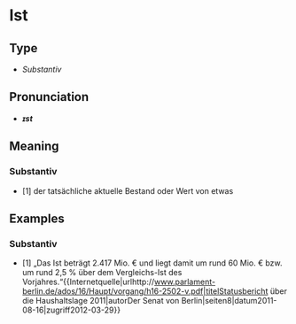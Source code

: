 # Ist
## Type
- _Substantiv_
## Pronunciation
- **_ɪst_**
## Meaning
### Substantiv
- [1] der tatsächliche aktuelle Bestand oder Wert von etwas
## Examples
### Substantiv
- [1] „Das Ist beträgt 2.417 Mio. € und liegt damit um rund 60 Mio. € bzw. um rund 2,5 % über dem Vergleichs-Ist des Vorjahres.“<ref>{{Internetquelle|urlhttp://www.parlament-berlin.de/ados/16/Haupt/vorgang/h16-2502-v.pdf|titelStatusbericht über die Haushaltslage 2011|autorDer Senat von Berlin|seiten8|datum2011-08-16|zugriff2012-03-29}}</ref>
